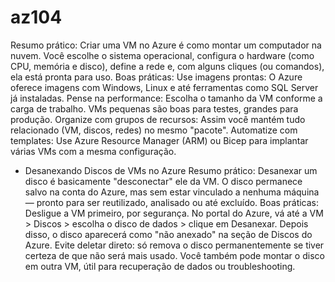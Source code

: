 # az104

Resumo prático: Criar uma VM no Azure é como montar um computador na nuvem. Você escolhe o sistema operacional, configura o hardware (como CPU, memória e disco), define a rede e, com alguns cliques (ou comandos), ela está pronta para uso.
Boas práticas:
Use imagens prontas: O Azure oferece imagens com Windows, Linux e até ferramentas como SQL Server já instaladas.
Pense na performance: Escolha o tamanho da VM conforme a carga de trabalho. VMs pequenas são boas para testes, grandes para produção.
Organize com grupos de recursos: Assim você mantém tudo relacionado (VM, discos, redes) no mesmo "pacote".
Automatize com templates: Use Azure Resource Manager (ARM) ou Bicep para implantar várias VMs com a mesma configuração.

- Desanexando Discos de VMs no Azure
Resumo prático: Desanexar um disco é basicamente "desconectar" ele da VM. O disco permanece salvo na conta do Azure, mas sem estar vinculado a nenhuma máquina — pronto para ser reutilizado, analisado ou até excluído.
Boas práticas:
Desligue a VM primeiro, por segurança.
No portal do Azure, vá até a VM > Discos > escolha o disco de dados > clique em Desanexar.
Depois disso, o disco aparecerá como "não anexado" na seção de Discos do Azure.
Evite deletar direto: só remova o disco permanentemente se tiver certeza de que não será mais usado.
Você também pode montar o disco em outra VM, útil para recuperação de dados ou troubleshooting.
